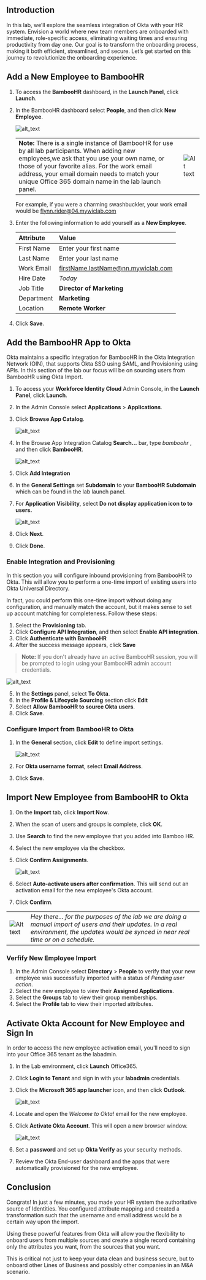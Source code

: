 ## Introduction

In this lab, we’ll explore the seamless integration of Okta with your HR system. Envision a world where new team members are onboarded with immediate, role-specific access, eliminating waiting times and ensuring productivity from day one. Our goal is to transform the onboarding process, making it both efficient, streamlined, and secure. Let’s get started on this journey to revolutionize the onboarding experience.

## Add a New Employee to BambooHR

1. To access the **BambooHR** dashboard, in the  **Launch Panel**, click **Launch**.
1. In the BambooHR dashboard select **People**, and then click **New Employee**.

   ![alt_text](https://raw.githubusercontent.com/keithledgerwood/WICLab-guide/main/images/003/bamboohr-user-1.png "image_tooltip")

   |||
   |:-----|:-----|
   |**Note:** There is a single instance of BambooHR for use by all lab participants. When adding new employees,we ask that you use your own name, or those of your favorite alias. For the work email address, your email domain needs to match your unique Office 365 domain name in the lab launch panel.|![Alt text](images/011/launch_O365_domain_r74.png)|
   For example, if you were a charming swashbuckler, your work email would be <flynn.rider@04.mywiclab.com>

2. Enter the following information to add yourself as a **New Employee**.

   |Attribute|Value|
   |:-----|:-----|
   |First Name |Enter your first name|
   |Last Name | Enter your last name|
   |Work Email |<firstName.lastName@nn.mywiclab.com>|
   |Hire Date |*Today*|
   |Job Title | **Director of Marketing**|
   |Department | **Marketing**|
   |Location | **Remote Worker**|

5. Click **Save**.

## Add the BambooHR App to Okta

Okta maintains a specific integration for BambooHR in the Okta Integration Network (OIN), that supports Okta SSO using SAML, and Provisioning using APIs.  In this section of the lab our focus will be on sourcing users from BambooHR using Okta Import.

1. To access your **Workforce Identity Cloud** Admin Console, in the **Launch Panel**, click **Launch**.
1. In the Admin Console select **Applications** > **Applications**.
2. Click **Browse App Catalog**.

   ![alt_text](https://raw.githubusercontent.com/MarcoBlaesing/LabGuide/main/images/009/image01.png "image_tooltip")

3. In the Browse App Integration Catalog **Search...** bar, type *bamboohr*  , and then click **BambooHR**.

   ![alt_text](https://raw.githubusercontent.com/keithledgerwood/WICLab-guide/main/images/003/image001.png "image_tooltip")

4. Click **Add Integration**
5. In the **General Settings** set **Subdomain** to your **BambooHR Subdomain** which can be found in the lab launch panel.
6. For **Application Visibility**, select **Do not display application icon to to users.**

   ![alt_text](images/011/app_bamboohr_general_settings_r72_w800.png "image_tooltip")
7. Click **Next**.
8. Click **Done**.

### Enable Integration and Provisioning

In this section you will configure inbound provisioning from BambooHR to Okta.  This will allow you to perform a one-time import of existing users into Okta Universal Directory.

In fact, you could perform this one-time import without doing any configuration, and manually match the account, but it makes sense to set up account matching for completeness.  Follow these steps:

1. Select the **Provisioning** tab.
1. Click **Configure API Integration**, and then select **Enable API integration**.
3. Click **Authenticate with BambooHR**
4. After the success message appears, click **Save**

> **Note:** If you don't already have an active BambooHR session, you will be prompted to login using your BambooHR admin account credentials.

   ![alt_text](images/003/image004.png "image_tooltip")

5. In the **Settings** panel, select **To Okta**.
6. In the **Profile & Lifecycle Sourcing** section click **Edit**
7. Select **Allow BambooHR to source Okta users**.
9. Click **Save**.

### Configure Import from BambooHR to Okta

1. In the **General** section, click **Edit** to define import settings.

   ![alt_text](images/003/con-imp-1.png "image_tooltip")

2. For **Okta username format**, select **Email Address**.
3. Click **Save**.

## Import New Employee from BambooHR to Okta

1. On the **Import** tab, click **Import Now**.
1. When the scan of users and groups is complete, click **OK**.
2. Use **Search** to find the new employee that you added into Bamboo HR.
3. Select the new employee via the checkbox.
4. Click **Confirm Assignments**.

   ![alt_text](images/003/image005.png "image_tooltip")

5. Select **Auto-activate users after confirmation**. This will send out an activation email for the new employee's Okta account.
6. Click **Confirm**.
<!--
   ![alt_text](https://raw.githubusercontent.com/keithledgerwood/WICLab-guide/main/images/003/image006.png "image_tooltip")
-->

   |||
   |:-----|:-----|
   |![Alt text](images/011/marc_r74_100.png "Marc says...")|*Hey there... for the purposes of the lab we are doing a manual import of users and their updates. In a real environment, the updates would be synced in near real time or on a schedule.*|

### Verfify New Employee Import

1. In the Admin Console select  **Directory** > **People** to verify that your new employee was successfully imported with a status of *Pending user action*.
2. Select the new employee to view their **Assigned Applications**.
3. Select the **Groups** tab to view their group memberships.
4. Select the **Profile** tab to view their imported attributes.

## Activate Okta Account for New Employee and Sign In

In order to access the new employee activation email, you'll need to sign into your Office 365 tenant as the labadmin.

1. In the Lab environment, click **Launch** Office365.
2. Click **Login to Tenant** and sign in with your **labadmin** credentials.
3. Click the **Microsoft 365 app launcher** icon, and then click **Outlook**.

   ![alt_text](images/011/app_o365_outlook_access.png "image_tooltip")

4. Locate and open the *Welcome to Okta!* email for the new employee.
5. Click **Activate Okta Account**. This will open a new browser window.

   ![alt_text](images/003/activate-okta-account.png "image_tooltip")

6. Set a **password** and set up **Okta Verify** as your security methods.
7. Review the Okta End-user dashboard and the apps that were automatically provisioned for the new employee.

## Conclusion

Congrats! In just a few minutes, you made your HR system the authoritative source of Identities. You configured attribute mapping and created a transformation such that the username and email address would be a certain way upon the import.

Using these powerful features from Okta will allow you the flexibility to onboard users from multiple sources and create a single record containing only the attributes you want, from the sources that you want.

This is critical not just to keep your data clean and business secure, but to onboard other Lines of Business and possibly other companies in an M&A scenario.
